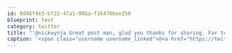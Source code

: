 ```yaml
---
id: 0d46f4e3-bf22-47a1-98ba-f16470bee258
blueprint: text
category: twitter
title: "'@nickwynja Great post man, glad you thanks for sharing. Far too many people feel the fear and run."
caption: '<span class="username username_linked">@<a href="https://twitter.com/nickwynja" title="Nick Wynja">nickwynja</a></span> Great post man, glad you thanks for sharing. Far too many people feel the fear and run.'
---
```

